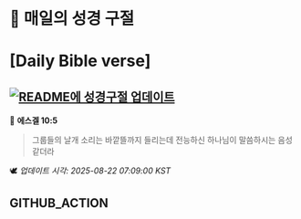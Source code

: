 # 🙏 매일의 성경 구절
# [Daily Bible verse]
## [![README에 성경구절 업데이트](https://github.com/DONGSUKA/first_test/actions/workflows/update-readme-bible.yml/badge.svg)](https://github.com/DONGSUKA/first_test/actions/workflows/update-readme-bible.yml)
<!-- START_BIBLE_VERSE -->
📖 **에스겔 10:5**
> 그룹들의 날개 소리는 바깥뜰까지 들리는데 전능하신 하나님이 말씀하시는 음성 같더라

🕊️ _업데이트 시각: 2025-08-22 07:09:00 KST_
  <!-- END_BIBLE_VERSE -->
## GITHUB_ACTION
